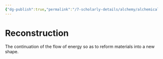 ```yaml
---
{"dg-publish":true,"permalink":"/7-scholarly-details/alchemy/alchemical-processes/reconstruction/","noteIcon":""}
---
```


# Reconstruction

The continuation of the flow of energy so as to reform materials into a new shape.